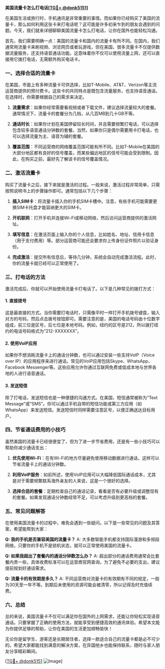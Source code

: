 **美国流量卡怎么打电话[[TG💪+ @donk5151](https://t.me/s/donk5151)]**

在美国生活或旅行时，手机通讯是非常重要的事情。而如果你已经购买了美国的流量卡，那么如何利用这张卡来打电话呢？这可能是许多初来乍到的朋友会遇到的问题。今天，我们就来详细聊聊美国流量卡怎么打电话，让你在国外也能轻松沟通。

首先，我们需要明确一点：美国的流量卡和国内的流量卡有所不同。在国内，我们通常用流量卡来刷视频、浏览网页或者玩游戏，但在美国，很多流量卡不仅提供数据流量服务，还支持语音通话功能。这意味着你不仅可以使用流量上网，还可以直接用它拨打电话，无需额外购买电话卡。

### 一、选择合适的流量卡

在美国，市面上有多种流量卡可供选择，比如T-Mobile、AT&T、Verizon等主流运营商提供的预付费卡。这些卡的共同特点是既包含流量服务，也支持语音通话。在选择时，你需要根据自己的需求来决定。

1. **流量需求**：如果你经常需要看视频或者下载文件，建议选择流量较大的套餐。通常情况下，流量卡的套餐分为几档，从几百MB到几十GB不等。
   
2. **通话时长**：如果你计划在美国停留较长时间，并且需要频繁打电话，可以选择包含较多语音通话分钟数的套餐。当然，如果你只是偶尔需要用卡打电话，也可以选择流量为主、语音为辅的套餐。

3. **覆盖范围**：不同运营商的网络覆盖范围可能有所不同。比如T-Mobile在美国的大部分地区都有良好的信号覆盖，而某些偏远地区的信号可能会受到限制。因此，在购买之前，最好先了解该卡的信号覆盖情况。

### 二、激活流量卡

购买了流量卡之后，接下来就是激活的过程。一般来说，激活过程非常简单，只需按照说明书上的步骤操作即可。通常包括以下几个步骤：

1. **插入SIM卡**：将流量卡插入你的手机SIM卡槽中。注意，有些手机可能需要更换SIM卡托盘才能容纳更大的SIM卡。

2. **开机联网**：打开手机并连接Wi-Fi或移动网络，然后访问运营商提供的激活网址。

3. **填写信息**：在激活页面上输入你的个人信息，比如姓名、地址、信用卡信息（用于支付费用）等。部分运营商可能还会要求你上传身份证件照片以验证身份。

4. **完成激活**：提交所有信息后，等待几分钟，系统会自动完成激活流程。此时，你的流量卡就已经可以正常使用了。

### 三、打电话的方法

激活完成后，你就可以开始使用流量卡打电话了。以下是几种常见的拨打方式：

#### 1. 直接拨号

这是最直接的方式。当你需要打电话时，只需像平时一样打开手机拨号键盘，输入对方的号码，然后点击拨号按钮即可。需要注意的是，美国的电话号码由十位数字组成，前三位是区号，后七位是本地号码。例如，纽约的区号是212，所以拨打纽约的电话号码格式为“212-XXXXXXX”。

#### 2. 使用VoIP应用

如果你不想消耗流量卡上的通话分钟数，也可以通过安装一些支持VoIP（Voice over IP）的应用程序来进行通话。常见的VoIP应用包括Skype、WhatsApp、Facebook Messenger等。这些应用允许你通过互联网免费或低成本地与世界各地的人进行语音通话。

#### 3. 发送短信

除了打电话，发送短信也是一种便捷的沟通方式。在美国，短信通常被称为“Text Message”或“SMS”。你可以通过手机自带的短信功能或第三方应用（如WhatsApp）来发送短信。发送短信时同样需要注意区号，以便正确送达目标用户。

### 四、节省通话费用的小技巧

虽然美国的流量卡已经很便宜了，但为了进一步节省费用，还是有一些小技巧可以帮助你减少通话支出：

1. **优先使用Wi-Fi**：在有Wi-Fi的地方尽量避免使用移动数据进行通话，这样可以节省流量卡上的通话分钟数。

2. **利用VoIP服务**：如前所述，使用VoIP应用可以大幅降低国际通话成本，尤其是对于需要频繁联系海外亲友的人来说，这是一个很好的选择。

3. **选择合适的套餐**：定期检查自己的通话记录，看看是否有必要升级或调整现有的套餐。如果发现通话分钟数经常不足，可以考虑升级到更高档的套餐。

### 五、常见问题解答

在使用美国流量卡的过程中，难免会遇到一些疑问。以下是一些常见的问题及其答案，希望能帮到大家：

**Q: 我的手机是否兼容美国的流量卡？**
A: 大多数智能手机都支持国际漫游和多频段网络，只要你的手机不是锁机状态，就可以正常使用美国的流量卡。

**Q: 如果我超出了套餐内的通话分钟数怎么办？**
A: 超出部分的通话费用通常会比套餐内贵一些，具体收费标准可以在运营商官网查询。为了避免不必要的支出，建议提前规划好通话需求。

**Q: 流量卡的有效期是多久？**
A: 不同运营商对流量卡的有效期有不同的规定，一般为30天至一年不等。到期后未使用的资源可能会被清零，所以记得及时充值续费。

### 六、总结

总的来说，美国流量卡不仅可以满足你在国外的上网需求，还能让你轻松实现语音通话。只要掌握了正确的使用方法，就能享受到便捷高效的通讯体验。希望本文能为你提供足够的帮助，让你在美国的生活更加顺畅愉快！

无论你是留学生、游客还是长期居住者，选择一款适合自己的流量卡都是必不可少的。希望大家都能找到满意的解决方案，在异国他乡也能保持联系，随时与家人朋友分享精彩瞬间。

[[TG💪+ @donk5151](https://t.me/s/donk5151) ![Image](https://i.postimg.cc/rwNCRYN7/Snipaste-2025-04-30-17-27-05.png)]